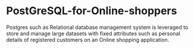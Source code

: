 # PostGreSQL-for-Online-shoppers
Postgres such as Relational database management system is leveraged to store and manage large datasets with fixed attributes such as personal details of registered customers on an Online shopping  application.
